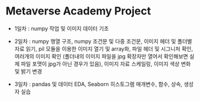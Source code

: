 # Metaverse Academy Project 

- 1일차 : numpy 작업 및 이미지 데이터 기초

- 2일차 : numpy 행열 구조, numpy 조건문 및 다중 조건문, 이미지 헤더 및 폴더별 자료 읽기, pil 모듈을 이용한 이미지 열기 및 array화, 파일 헤더 및 시그니처 확인, 
          여러개의 이미지 확인 (폴더내의 이미지 파일을 jpg 확장자만 열어서 확인해보면 실제 파일 포맷이 jpg가 아닌 경우가 있음), 이미지 자료 스케일링, 이미지 색상 변화 및 밝기 변경

- 3일차  : pandas 및 데이터 EDA, Seaborn 히스토그램
          매개변수, 함수, 상속, 생성자 실습 
